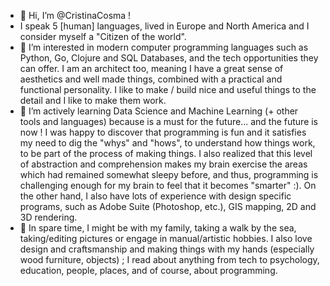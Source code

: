 - 👋 Hi, I’m @CristinaCosma !
- I speak 5 [human] languages, lived in Europe and North America and I consider myself a "Citizen of the world".
- 👀 I’m interested in modern computer programming languages such as Python, Go, Clojure and SQL Databases, and the tech opportunities they can offer. I am an architect too, meaning I have a great sense of aesthetics and well made things, combined with a practical and functional personality. I like to make / build nice and useful things to the detail and I like to make them work. 
- 🌱 I’m actively learning Data Science and Machine Learning (+ other tools and languages) because is a must for the future... and the future is now ! I was happy to discover that programming is fun and it satisfies my need to dig the "whys" and "hows", to understand how things work, to be part of the process of making things. I also realized that this level of abstraction and comprehension makes my brain exercise the areas which had remained somewhat sleepy before, and thus, programming is challenging enough for my brain to feel that it becomes "smarter" :). On the other hand, I also have lots of experience with design specific programs, such as Adobe Suite (Photoshop, etc.), GIS mapping, 2D and 3D rendering.
- 💞️ In spare time, I might be with my family, taking a walk by the sea, taking/editing pictures or engage in manual/artistic hobbies.
    I also love design and craftsmanship and making things with my hands (especially wood furniture, objects) ;
    I read about anything from tech to psychology, education, people, places, and of course, about programming.

<!---
CristinaCosma/CristinaCosma is a ✨ special ✨ repository because its `README.md` (this file) appears on your GitHub profile.
You can click the Preview link to take a look at your changes.
--->
